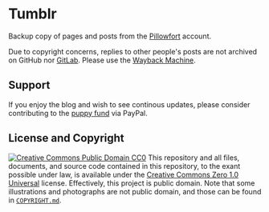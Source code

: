 # Tumblr
Backup copy of pages and posts from the [Pillowfort](https://www.pillowfort.social/zaryathelaika) account.

Due to copyright concerns, replies to other people's posts are not archived on GitHub nor [GitLab](https://gitlab.com/ZaryaTheLaika/Tumblr). Please use the [Wayback Machine](https://web.archive.org/web/*/https://www.pillowfort.social/zaryathelaika*).
## Support
If you enjoy the blog and wish to see continous updates, please consider contributing to the [puppy fund](https://paypal.me/bglamours) via PayPal.
## License and Copyright
[![Creative Commons Public Domain CC0](https://licensebuttons.net/p/zero/1.0/80x15.png)](http://creativecommons.org/publicdomain/zero/1.0/)
This repository and all files, documents, and source code contained in this repository, to the exant possible under law, is available under the [Creative Commons Zero 1.0 Universal](http://creativecommons.org/publicdomain/zero/1.0/) license. Effectively, this project is public domain. Note that some illustrations and photographs are not public domain, and those can be found in [`COPYRIGHT.md`](./COPYRIGHT.md).
